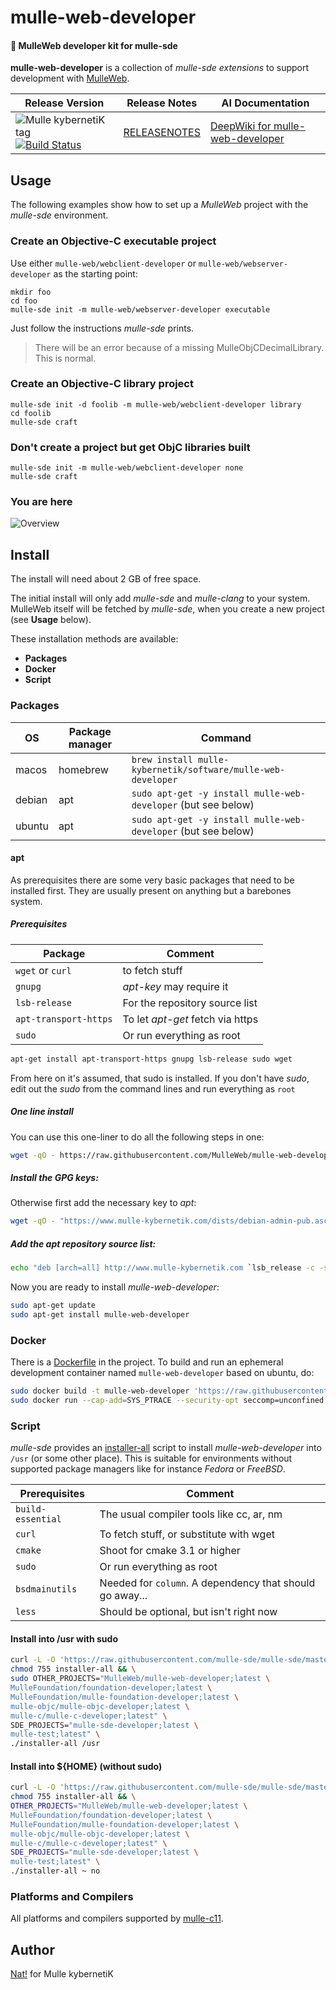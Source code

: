 # mulle-web-developer

#### 🎒 MulleWeb developer kit for mulle-sde

**mulle-web-developer** is a collection of *mulle-sde extensions* to support
development with [MulleWeb](//github.com/MulleWeb).



| Release Version                                       | Release Notes  | AI Documentation
|-------------------------------------------------------|----------------|---------------
| ![Mulle kybernetiK tag](https://img.shields.io/github/tag/MulleWeb/mulle-web-developer.svg) [![Build Status](https://github.com/MulleWeb/mulle-web-developer/workflows/CI/badge.svg)](//github.com/MulleWeb/mulle-web-developer/actions) | [RELEASENOTES](RELEASENOTES.md) | [DeepWiki for mulle-web-developer](https://deepwiki.com/MulleWeb/mulle-web-developer)



## Usage

The following examples show how to set up a *MulleWeb* project with the
*mulle-sde* environment.

### Create an Objective-C executable project

Use either `mulle-web/webclient-developer` or `mulle-web/webserver-developer`
as the starting point:

```
mkdir foo
cd foo
mulle-sde init -m mulle-web/webserver-developer executable
```

Just follow the instructions *mulle-sde* prints.

> There will be an error because of a missing MulleObjCDecimalLibrary. This
> is normal.


### Create an Objective-C library project

```
mulle-sde init -d foolib -m mulle-web/webclient-developer library
cd foolib
mulle-sde craft
```


### Don't create a project but get ObjC libraries built

```
mulle-sde init -m mulle-web/webclient-developer none
mulle-sde craft
```





### You are here

![Overview](overview.dot.svg)



## Install

The install will need about 2 GB of free space.

The initial install will only add *mulle-sde* and *mulle-clang* to your
system. MulleWeb itself will be fetched by *mulle-sde*, when you create
a new project (see **Usage** below).

These installation methods are available:

* **Packages**
* **Docker**
* **Script**


### Packages

| OS      | Package manager | Command
|---------|-----------------|-----------------------------------
| macos   | homebrew        | `brew install mulle-kybernetik/software/mulle-web-developer`
| debian  | apt             | `sudo apt-get -y install mulle-web-developer` (but see below)
| ubuntu  | apt             | `sudo apt-get -y install mulle-web-developer` (but see below)


#### apt

As prerequisites there are some very basic packages that need to be installed
first. They are usually present on anything but a barebones system.


##### Prerequisites

Package               | Comment
----------------------|--------------------------
`wget` or `curl`      | to fetch stuff
`gnupg`               | *apt-key* may require it
`lsb-release`         | For the repository source list
`apt-transport-https` | To let *apt-get* fetch via https
`sudo`                | Or run everything as root


``` sh
apt-get install apt-transport-https gnupg lsb-release sudo wget
```

From here on it's assumed, that sudo is installed. If you don't have *sudo*,
edit out the *sudo* from the command lines and run everything as `root`


##### One line install

You can use this one-liner to do all the following steps in one:

``` sh
wget -qO - https://raw.githubusercontent.com/MulleWeb/mulle-web-developer/release/bin/apt-installer | sudo sh
```


##### Install the GPG keys:

Otherwise first add the necessary key to *apt*:

``` sh
wget -qO - "https://www.mulle-kybernetik.com/dists/debian-admin-pub.asc" | sudo apt-key add -
```

##### Add the *apt* repository source list:

``` sh
echo "deb [arch=all] http://www.mulle-kybernetik.com `lsb_release -c -s` main" | sudo tee "/etc/apt/sources.list.d/mulle-kybernetik.com-main.list" > /dev/null
```

Now you are ready to install *mulle-web-developer*:

``` sh
sudo apt-get update
sudo apt-get install mulle-web-developer
```


### Docker

There is a [Dockerfile](https://raw.githubusercontent.com/MulleWeb/mulle-web-developer/release/Dockerfile) in the project. To build and run an ephemeral development container named `mulle-web-developer` based on ubuntu, do:

``` sh
sudo docker build -t mulle-web-developer 'https://raw.githubusercontent.com/MulleWeb/mulle-web-developer/release/Dockerfile'
sudo docker run --cap-add=SYS_PTRACE --security-opt seccomp=unconfined -i -t --rm mulle-web-developer
```

### Script

*mulle-sde* provides an
[installer-all](https://raw.githubusercontent.com/mulle-sde/mulle-sde/master/bin/installer-all)
script to install *mulle-web-developer* into `/usr` (or some other place).
This is suitable for environments without supported package managers like for
instance *Fedora* or *FreeBSD*.

| Prerequisites         | Comment
|-----------------------|--------------------------
| `build-essential`     | The usual compiler tools like cc, ar, nm
| `curl`                | To fetch stuff, or substitute with wget
| `cmake`               | Shoot for cmake 3.1 or higher
| `sudo`                | Or run everything as root
| `bsdmainutils`        | Needed for `column`. A dependency that should go away...
| `less`                | Should be optional, but isn't right now


#### Install into /usr with sudo

``` sh
curl -L -O 'https://raw.githubusercontent.com/mulle-sde/mulle-sde/master/bin/installer-all' && \
chmod 755 installer-all && \
sudo OTHER_PROJECTS="MulleWeb/mulle-web-developer;latest \
MulleFoundation/foundation-developer;latest \
MulleFoundation/mulle-foundation-developer;latest \
mulle-objc/mulle-objc-developer;latest \
mulle-c/mulle-c-developer;latest" \
SDE_PROJECTS="mulle-sde-developer;latest \
mulle-test;latest" \
./installer-all /usr
```

#### Install into ${HOME} (without sudo)

``` sh
curl -L -O 'https://raw.githubusercontent.com/mulle-sde/mulle-sde/master/bin/installer-all' && \
chmod 755 installer-all && \
OTHER_PROJECTS="MulleWeb/mulle-web-developer;latest \
MulleFoundation/foundation-developer;latest \
MulleFoundation/mulle-foundation-developer;latest \
mulle-objc/mulle-objc-developer;latest \
mulle-c/mulle-c-developer;latest" \
SDE_PROJECTS="mulle-sde-developer;latest \
mulle-test;latest" \
./installer-all ~ no
```


### Platforms and Compilers

All platforms and compilers supported by
[mulle-c11](//github.com/mulle-c/mulle-c11).


## Author

[Nat!](https://mulle-kybernetik.com/weblog) for Mulle kybernetiK  

